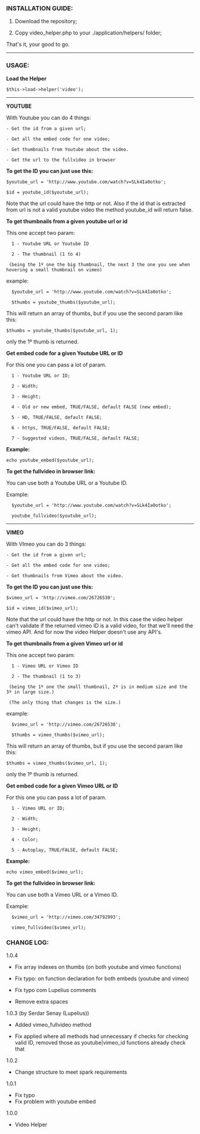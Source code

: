 ### INSTALLATION GUIDE:

1. Download the repository;

2. Copy video_helper.php to your ./application/helpers/ folder;

That's it, your good to go.

***

### USAGE:

**Load the Helper**

`$this->load->helper('video');`

***


**YOUTUBE**

With Youtube you can do 4 things:

    - Get the id from a given url;

    - Get all the embed code for one video;

    - Get thumbnails from Youtube about the video.

    - Get the url to the fullvideo in browser

**To get the ID you can just use this:**

    $youtube_url = 'http://www.youtube.com/watch?v=SLk4Ia0otko';

    $id = youtube_id($youtube_url);

Note that the url could have the http or not. Also if the id that is extracted from url is not a valid youtube video the method youtube_id will return false.

**To get thumbnails from a given youtube url or id**

This one accept two param:

      1 - Youtube URL or Youtube ID

      2 - The thumbnail (1 to 4)

     (being the 1º one the big thumbnail, the next 3 the one you see when hovering a small thumbnail on vimeo)

example:

      $youtube_url = 'http://www.youtube.com/watch?v=SLk4Ia0otko';

      $thumbs = youtube_thumbs($youtube_url);

This will return an array of thumbs, but if you use the second param like this:

`$thumbs = youtube_thumbs($youtube_url, 1);`

only the 1º thumb is returned.


**Get embed code for a given Youtube URL or ID**

For this one you can pass a lot of param.

      1 - Youtube URL or ID;

      2 - Width;

      3 - Height;

      4 - Old or new embed, TRUE/FALSE, default FALSE (new embed);

      5 - HD, TRUE/FALSE, default FALSE;

      6 - https, TRUE/FALSE, default FALSE;

      7 - Suggested videos, TRUE/FALSE, default FALSE;

**Example:**

`echo youtube_embed($youtube_url);`


**To get the fullvideo in browser link:**

You can use both a Youtube URL or a Youtube ID.

Example:

      $youtube_url = 'http://www.youtube.com/watch?v=SLk4Ia0otko';

      youtube_fullvideo($youtube_url);

***

**VIMEO**

With VImeo you can do 3 things:

    - Get the id from a given url;

    - Get all the embed code for one video;

    - Get thumbnails from Vimeo about the video.

**To get the ID you can just use this:**

    $vimeo_url = 'http://vimeo.com/26726530';

    $id = vimeo_id($vimeo_url);

Note that the url could have the http or not. In this case the video helper can't validate if the returned vimeo ID is a valid video, for that we'll need the vimeo API. And for now the video Helper doesn't use any API's.


**To get thumbnails from a given Vimeo url or id**

This one accept two param:

      1 - Vimeo URL or Vimeo ID

      2 - The thumbnail (1 to 3)

     (being the 1º one the small thumbnail, 2º is in medium size and the 3º in large size.)

     (The only thing that changes is the size.)

example:

      $vimeo_url = 'http://vimeo.com/26726530';

      $thumbs = vimeo_thumbs($vimeo_url);

This will return an array of thumbs, but if you use the second param like this:

`$thumbs = vimeo_thumbs($vimeo_url, 1);`

only the 1º thumb is returned.


**Get embed code for a given Vimeo URL or ID**

For this one you can pass a lot of param.

      1 - Vimeo URL or ID;

      2 - Width;

      3 - Height;

      4 - Color;

      5 - Autoplay, TRUE/FALSE, default FALSE;

**Example:**

`echo vimeo_embed($vimeo_url);`


**To get the fullvideo in browser link:**

You can use both a Vimeo URL or a Vimeo ID.

Example:

      $vimeo_url = 'http://vimeo.com/34792993';

      vimeo_fullvideo($vimeo_url);


### CHANGE LOG:

1.0.4

- Fix array indexes on thumbs (on both youtube and vimeo functions)

- Fix typo: on function declaration for both embeds (youtube and vimeo)

- Fix typo com Lupelius comments

- Remove extra spaces

1.0.3 (by Serdar Senay (Lupelius))

- Added vimeo_fullvideo method

- Fix applied where all methods had unnecessary if checks for checking valid ID, removed those as youtube|vimeo_id functions already check that

1.0.2

- Change structure to meet spark requirements

1.0.1

- Fix typo
- Fix problem with youtube embed

1.0.0

- Video Helper